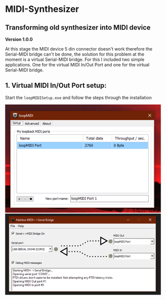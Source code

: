 # MIDI-Synthesizer
Transforming old synthesizer into MIDI device
---
**Version 1.0.0**

At this stage the MIDI device 5 din connector doesn't work therefore the Serial-MIDI bridge can't be done,  the solution for this problem at the moment is a virtual Serial-MIDI bridge. For this I included two simple applications.  One for the virtual MIDI In/Out Port and one for the virtual Serial-MIDI bridge.

**1. Virtual MIDI In/Out Port setup:**
---

Start the `loopMIDISetup.exe` and follow the steps through the installation

![](images/loopMIDI.PNG)
![](images/Hairless-MIDI_Serial.PNG)
